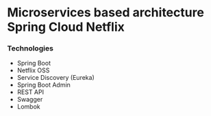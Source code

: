 # Microservices based architecture Spring Cloud Netflix

### Technologies

* Spring Boot
* Netflix OSS
* Service Discovery (Eureka)
* Spring Boot Admin
* REST API
* Swagger
* Lombok
